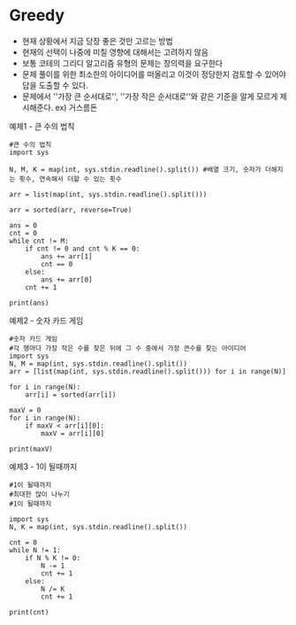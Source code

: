 # Greedy

- 현재 상황에서 지금 당장 좋은 것만 고르는 방법
- 현재의 선택이 나중에 미칠 영향에 대해서는 고려하지 않음
- 보통 코테의 그리디 알고리즘 유형의 문제는 창의력을 요구한다
- 문제 풀이를 위한 최소한의 아이디어를 떠올리고 이것이 정당한지 검토할 수 있어야 답을 도출할 수 있다.
- 문제에서 ''가장 큰 순서대로'', ''가장 작은 순서대로''와 같은 기준을 알게 모르게 제시해준다. ex) 거스름돈



예제1 - 큰 수의 법칙

```
#큰 수의 법칙
import sys

N, M, K = map(int, sys.stdin.readline().split()) #배열 크기, 숫자가 더해지는 횟수, 연속해서 더할 수 있는 횟수

arr = list(map(int, sys.stdin.readline().split()))

arr = sorted(arr, reverse=True)

ans = 0
cnt = 0
while cnt != M:
    if cnt != 0 and cnt % K == 0:
        ans += arr[1]
        cnt == 0
    else:
        ans += arr[0]
    cnt += 1

print(ans)
```



예제2 - 숫자 카드 게임

```
#숫자 카드 게임
#각 행마다 가장 작은 수를 찾은 뒤에 그 수 중에서 가장 큰수를 찾는 아이디어
import sys
N, M = map(int, sys.stdin.readline().split())
arr = [list(map(int, sys.stdin.readline().split())) for i in range(N)]

for i in range(N):
    arr[i] = sorted(arr[i])

maxV = 0
for i in range(N):
    if maxV < arr[i][0]:
        maxV = arr[i][0]

print(maxV)
```



예제3 - 1이 될때까지

```
#1이 될때까지
#최대한 많이 나누기
#1이 될때까지

import sys
N, K = map(int, sys.stdin.readline().split())

cnt = 0
while N != 1:
    if N % K != 0:
        N -= 1
        cnt += 1
    else:
        N /= K
        cnt += 1

print(cnt)


```

